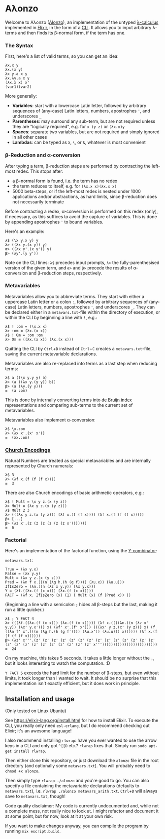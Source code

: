 # Aλonzo

Welcome to Aλonzo ([Alonzo](https://en.wikipedia.org/wiki/Alonzo_Church)), an implementation of the untyped [λ-calculus](https://en.wikipedia.org/wiki/Lambda_calculus) implemented in [Elixir](https://elixir-lang.org/), in the form of a [CLI](https://en.wikipedia.org/wiki/Command-line_interface). It allows you to input arbitrary λ-terms and then finds its β-normal form, if the term has one.

### The Syntax

First, here's a list of valid terms, so you can get an idea:

```
λx.x y
λx.(x y)
λx y.a x y
λx.λy.a x y
(λx.x x) x'
(var1)(var2)
```

More generally:

- **Variables**: start with a lowercase Latin letter, followed by arbitrary sequences of (any-case) Latin letters, numbers, apostrophes `'`, and underscores `_`
- **Parentheses**: may surround any sub-term, but are not required unless they are "logically required", e.g. for `x (y z)` or `(λx.x)y`
- **Spaces**: separate two variables, but are not required and simply ignored in all other cases
- **Lambdas**: can be typed as `λ`, `\`, or `&`, whatever is most convenient

### β-Reduction and α-conversion

After typing a term, β-reduction steps are performed by contracting the left-most redex. This stops after:

- a β-normal form is found, i.e. the term has no redex
- the term reduces to itself, e.g. for `(λx.x x)(λx.x x)`
- 5000 beta-steps, or if the left-most redex is nested under 1000 applications and/or abstractions, as hard limits, since β-reduction does not necessarily terminate

Before contracting a redex, α-conversion is performed on this redex (only), if necessary, as this suffices to avoid the capture of variables. This is done by appending apostrophes `'` to bound variables.

Here's an example:

```
λ$ (\x y.x y) y
λ> ((λx y.(x y)) y)
α> ((λx y'.(x y')) y)
β> (λy'.(y y'))
```

Note on the CLI lines: `λ$` precedes input prompts, `λ>` the fully-parenthesised version of the given term, and `α>` and `β>` precede the results of α-conversion and β-reduction steps, respectively.

### Metavariables

Metavariables allow you to abbreviate terms. They start with either a uppercase Latin letter or a colon `:`, followed by arbitrary sequences of (any-case) Latin letters, numbers, apostrophes `'`, and underscores `_`. They can be declared either in a `metavars.txt`-file within the directory of execution, or within the CLI by beginning a line with `!`, e.g.:

```
λ$ ! :om = (\x.x x)
λ> :om ≡ (λx.(x x))
λ$ ! Om = :om :om
λ> Om ≡ ((λx.(x x)) (λx.(x x)))
```

Quitting the CLI by `Ctrl`+`D` instead of `Ctrl`+`C` creates a `metavars.txt`-file, saving the current metavariable declarations.

Metavariables are also re-replaced into terms as a last step when reducing terms:

```
λ$ a ((\x y.y y) b)
λ> (a ((λx y.(y y)) b))
β> (a (λy.(y y)))
≡  (a :om)
```

This is done by internally converting terms into [de Bruijn index](https://en.wikipedia.org/wiki/De_Bruijn_index) representations and comparing sub-terms to the current set of metavariables.

Metavariables also implement α-conversion:

```
λ$ \x.:om
λ> (λx x'.(x' x'))
≡  (λx.:om)
```

### [Church Encodings](https://en.wikipedia.org/wiki/Church_encoding)

Natural Numbers are treated as special metavariables and are internally represented by Church numerals:

```
λ$ 3
λ> (λf x.(f (f (f x))))
≡  3
```

There are also Church encodings of basic arithmetic operators, e.g.:

```
λ$ ! Mult = \x y z.(x (y z))
λ> Mult ≡ (λx y z.(x (y z)))
λ$ Mult 2 3
λ> (((λx y z.(x (y z))) (λf x.(f (f x)))) (λf x.(f (f (f x)))))
β> [...]
β> (λz x'.(z (z (z (z (z (z x')))))))
≡  6
```

### Factorial

Here's an implementation of the factorial function, using the [Y-combinator](https://en.wikipedia.org/wiki/Fixed-point_combinator#Fixed-point_combinators_in_lambda_calculus):

`metavars.txt`:

```
True = (λx y.x)
False = (λx y.y)
Mult = (λx y z.(x (y z)))
Pred = (λn f x.(((n (λg h.(h (g f)))) (λu.x)) (λu.u)))
IfIsZero = (λn.((n (λz x y.y)) (λx y.x)))
Y = (λf.((λx.(f (x x))) (λx.(f (x x)))))
FACT = (λf x. IfIsZero (x) (1) ( Mult (x) (f (Pred x)) ))
```

(Beginning a line with a semicolon `;` hides all β-steps but the last, making it run a little quicker.)

```
λ$ ; Y FACT 4
λ> (((λf.((λx.(f (x x))) (λx.(f (x x))))) (λf x.((((λn.((n (λz x' y.y)) (λx' y.x'))) x) (λf' x'.(f' x'))) (((λx' y z.(x' (y z))) x) (f ((λn f' x'.(((n (λg h.(h (g f')))) (λu.x')) (λu.u))) x)))))) (λf x.(f (f (f (f x))))))
β> (λz' x'''.(z' (z' (z' (z' (z' (z' (z' (z' (z' (z' (z' (z' (z' (z' (z' (z' (z' (z' (z' (z' (z' (z' (z' (z' x''')))))))))))))))))))))))))
≡  24
```

On my machine, this takes 5 seconds. It takes a little longer without the `;`, but it looks interesting to watch the computation. :D

`Y FACT 5` exceeds the hard limit for the number of β-steps, but even without limits, it took longer than I wanted to wait. It should be no surprise that this implementation isn't exactly efficient, but it does work in principle.



## Installation and usage

(Only tested on Linux Ubuntu)

See https://elixir-lang.org/install.html for how to install Elixir. To execute the CLI, you really only need `esl-erlang`, but I do recommend checking out Elixir; it's an awesome language!

I also recommend installing `rlwrap`: have you ever wanted to use the arrow keys in a CLI and only got `^[[D` etc.? `rlwrap` fixes that. Simply run `sudo apt-get install rlwrap`.

Then either clone this repository, or just download the `alonzo` file in the root directory (and optionally some `metavars.txt`). You will probably need to `chmod +x alonzo`.

Then simply type `rlwrap ./alonzo` and you're good to go. You can also specify a file containing the metavariable declarations (defaults to `metavars.txt`), i.e. `rlwrap ./alonzo metavars_arith.txt`. `Ctrl`+`D` will always save to `metavars.txt`, though!

Code quality disclaimer: My code is currently undocumented and, while not a complete mess, not really nice to look at. I might refactor and document it at some point, but for now, look at it at your own risk.

If you want to make changes anyway, you can compile the program by running `mix escript.build`.
